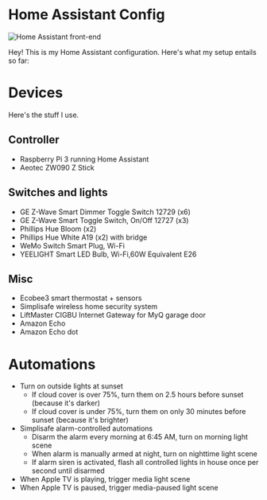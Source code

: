 # Home Assistant Config

![Home Assistant front-end](http://i.imgur.com/buFzIfi.png)

Hey! This is my Home Assistant configuration. Here's what my setup entails so far:

# Devices

Here's the stuff I use.

## Controller
* Raspberry Pi 3 running Home Assistant
* Aeotec ZW090 Z Stick

## Switches and lights
* GE Z-Wave Smart Dimmer Toggle Switch 12729 (x6)
* GE Z-Wave Smart Toggle Switch, On/Off 12727 (x3)
* Phillips Hue Bloom (x2)
* Phillips Hue White A19 (x2) with bridge
* WeMo Switch Smart Plug, Wi-Fi
* YEELIGHT Smart LED Bulb, Wi-Fi,60W Equivalent E26

## Misc
* Ecobee3 smart thermostat + sensors
* Simplisafe wireless home security system
* LiftMaster CIGBU Internet Gateway for MyQ garage door
* Amazon Echo
* Amazon Echo dot

# Automations

* Turn on outside lights at sunset
  - If cloud cover is over 75%, turn them on 2.5 hours before sunset (because it's darker)
  - If cloud cover is under 75%, turn them on only 30 minutes before sunset (because it's brighter)
* Simplisafe alarm-controlled automations
  - Disarm the alarm every morning at 6:45 AM, turn on morning light scene
  - When alarm is manually armed at night, turn on nighttime light scene
  - If alarm siren is activated, flash all controlled lights in house once per second until disarmed
* When Apple TV is playing, trigger media light scene
* When Apple TV is paused, trigger media-paused light scene
